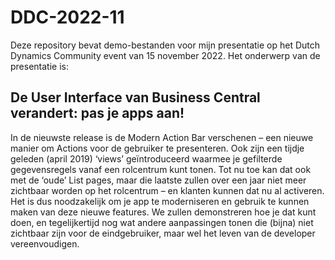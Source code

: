 # DDC-2022-11
Deze repository bevat demo-bestanden voor mijn presentatie op het Dutch Dynamics Community event van 15 november 2022.
Het onderwerp van de presentatie is:

## De User Interface van Business Central verandert: pas je apps aan!
In de nieuwste release is de Modern Action Bar verschenen – een nieuwe manier om Actions voor de gebruiker te presenteren. Ook zijn een tijdje geleden (april 2019) ‘views’ geïntroduceerd waarmee je gefilterde gegevensregels vanaf een rolcentrum kunt tonen. Tot nu toe kan dat ook met de ‘oude’ List pages, maar die laatste zullen over een jaar niet meer zichtbaar worden op het rolcentrum – en klanten kunnen dat nu al activeren.
Het is dus noodzakelijk om je app te moderniseren en gebruik te kunnen maken van deze nieuwe features.
We zullen demonstreren hoe je dat kunt doen, en tegelijkertijd nog wat andere aanpassingen tonen die (bijna) niet zichtbaar zijn voor de eindgebruiker, maar wel het leven van de developer vereenvoudigen.
